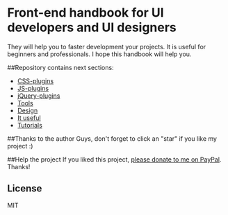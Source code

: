 # Front-end handbook for UI developers and UI designers
They will help you to faster development your projects. It is useful for beginners and professionals. I hope this handbook will help you. 

##Repository contains next sections:
* [CSS-plugins](css-plugins.md#css)
* [JS-plugins](pureJS-plugins.md#js)
* [jQuery-plugins](jquery-plugins.md#jquery)
* [Tools](tools.md#tools)
* [Design](design.md#design)
*  [It useful](it-useful.md#it-useful)
*  [Tutorials](tutorials.md#tutorials)

##Thanks to the author
Guys, don't forget to click an "star" if you like my project :)

##Help the project
If you liked this project, [please donate to me on PayPal](https://www.paypal.me/melnik909). Thanks!

## License
MIT


